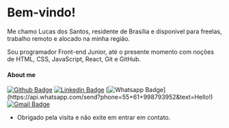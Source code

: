 
# Bem-vindo! 
 
Me chamo Lucas dos Santos, residente de Brasília e disponivel para freelas, trabalho remoto e alocado na minha região.
 
Sou programador Front-end Junior, até o presente momento com noções de HTML, CSS, JavaScript, React, Git e GitHub.
 
 
#### About me 
[![Github Badge](https://img.shields.io/badge/-Github-000?style=flat-square&logo=Github&logoColor=white&link=link_do_seu_perfil_no_github)](link_do_seu_perfil_no_github)
[![Linkedin Badge](https://img.shields.io/badge/-LinkedIn-blue?style=flat-square&logo=Linkedin&logoColor=white&link=https://www.linkedin.com/in/sousadelucas/)](link_do_seu_perfil_no_linkedin)
[![Whatsapp Badge](https://img.shields.io/badge/-Whatsapp-4CA143?style=flat-square&labelColor=4CA143&logo=whatsapp&logoColor=white&link=https://api.whatsapp.com/send?phone=seu_telefone_55+DDD+número_de_telefone&text=Hello!)](https://api.whatsapp.com/send?phone=55+61+998793952&text=Hello!)
[![Gmail Badge](https://img.shields.io/badge/-Gmail-c14438?style=flat-square&logo=Gmail&logoColor=white&link=mailto:lucasantos1bio@gmail.com)](mailto:lucasantos1bio@gmail.com)
 
- Obrigado pela visita e não exite em entrar em contato.
 
